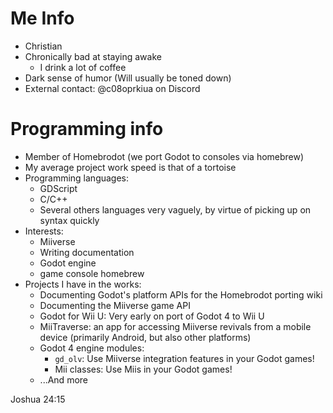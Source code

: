# Me Info
* Christian
* Chronically bad at staying awake
  * I drink a lot of coffee
* Dark sense of humor (Will usually be toned down)
* External contact: @c08oprkiua on Discord

# Programming info
* Member of Homebrodot (we port Godot to consoles via homebrew)
* My average project work speed is that of a tortoise
* Programming languages:
  * GDScript
  * C/C++
  * Several others languages very vaguely, by virtue of picking up on syntax quickly
* Interests:
  * Miiverse
  * Writing documentation
  * Godot engine
  * game console homebrew
* Projects I have in the works:
  * Documenting Godot's platform APIs for the Homebrodot porting wiki
  * Documenting the Miiverse game API
  * Godot for Wii U: Very early on port of Godot 4 to Wii U
  * MiiTraverse: an app for accessing Miiverse revivals from a mobile device (primarily Android, but also other platforms)
  * Godot 4 engine modules:
    * `gd_olv`: Use Miiverse integration features in your Godot games!
    * Mii classes: Use Miis in your Godot games!
  * ...And more


Joshua 24:15

<!--

-->
